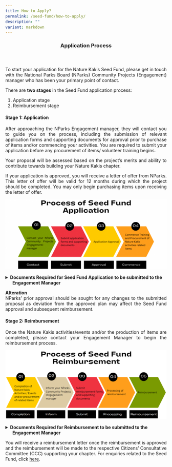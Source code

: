 ```yaml
---
title: How to Apply?
permalink: /seed-fund/how-to-apply/
description: ""
variant: markdown
---
```

<style>
a[target="_blank"]:after {
	content:none;
	margin: 0 3px 0 5px;
	}
	
details {
	cursor: pointer;
	}
	
details > summary {
	text-indent:-22px;
	margin-left:22px;
	}
	
details > ul li {
	margin-left: 22px;
	}
</style>

<header>
	<h3>Application Process</h3>
</header>


<p align="justify">To start your application for the Nature Kakis Seed Fund, please get in touch with the National Parks Board (NParks) Community Projects (Engagement) manager who has been your primary point of contact.</p>
<p align="justify">There are <b>two stages</b> in the Seed Fund application process:</p>
<ol>
	<li>Application stage</li>
	<li>Reimbursement stage</li>
</ol>

<h4>Stage 1: Application</h4>
<p align="justify">After approaching the NParks Engagement manager, they will contact you to guide you on the process, including the submission of relevant application forms and supporting documents for approval prior to purchase of items and/or commencing your activities. You are required to submit your application before any procurement of items/ volunteer training begins.</p>
<p align="justify">Your proposal will be assessed based on the project’s merits and ability to contribute towards building your Nature Kakis chapter.</p>
<p align="justify">If your application is approved, you will receive a letter of offer from NParks. This letter of offer will be valid for 12 months during which the project should be completed. You may only begin purchasing items upon receiving the letter of offer.</p>

<img src="/images/Seed%20Fund/seed%20fund%201.png"><br>

<div>
	<details>
		<summary><strong>Documents Required for Seed Fund Application to be submitted to the Engagement Manager</strong></summary>
		<ul align="justify">
			<li>Completed Application Form</li>
			<li>Document showing estimated cost of items (e.g., Quotations from vendors/suppliers with itemised breakdown</li>
			<li>Proposed design of Nature Kakis identity items, publicity collaterals and appreciation tokens/trophies, including details of the items</li>
		</ul>
	</details>
</div>

<p align="justify"><b>Alteration</b><br>NParks’ prior approval should be sought for any changes to the submitted proposal as deviation from the approved plan may affect the Seed Fund approval and subsequent reimbursement.</p>
	
<h4>Stage 2: Reimbursement</h4>
<p align="justify">Once the Nature Kakis activities/events and/or the production of items are completed, please contact your Engagement Manager to begin the reimbursement process.</p>

<img src="/images/Seed%20Fund/seed%20fund%205.PNG"><br>

<div>
	<details>
		<summary><strong>Documents Required for Reimbursement to be submitted to the Engagement Manager</strong></summary>
		<ul align="justify">
			<li>Completed Reimbursement Form</li>
			<li>Tax invoices and receipts/proof of payment that show final amount paid by applicant to vendors</li>
			<li>Photos of purchased items that show clearly the items (including wordings printed on the items if applicable) and quantity</li>
			<li>(If claiming under training) Photos and event detail of trainer conducting activity/activities for at least 10 people in their precinct</li>
			<li>(If claiming under recurring events) Photos and events detail of recurring events</li>
			<li>Vendor creation template &amp; Direct Authorisation Credit (DCA) Form for e-payment</li>
		</ul>
	</details>
</div>

<p align="justify">You will receive a reimbursement letter once the reimbursement is approved and the reimbursement will be made to the respective Citizens’ Consultative Committee (CCC) supporting your chapter. For enquiries related to the Seed Fund, click <a rel="noopener noreferrer" target="_blank" href="https://go.gov.sg/nk-formsg-enquiries">here</a>.</p>